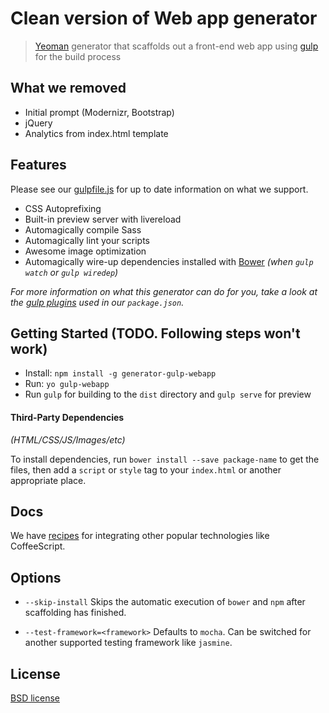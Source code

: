 # Clean version of Web app generator

> [Yeoman](http://yeoman.io) generator that scaffolds out a front-end web app using [gulp](http://gulpjs.com/) for the build process

## What we removed

* Initial prompt (Modernizr, Bootstrap)
* jQuery
* Analytics from index.html template


## Features

Please see our [gulpfile.js](app/templates/gulpfile.js) for up to date information on what we support.

* CSS Autoprefixing
* Built-in preview server with livereload
* Automagically compile Sass
* Automagically lint your scripts
* Awesome image optimization
* Automagically wire-up dependencies installed with [Bower](http://bower.io) *(when `gulp watch` or `gulp wiredep`)*

*For more information on what this generator can do for you, take a look at the [gulp plugins](app/templates/_package.json) used in our `package.json`.*


## Getting Started (TODO. Following steps won't work)

- Install: `npm install -g generator-gulp-webapp`
- Run: `yo gulp-webapp`
- Run `gulp` for building to the `dist` directory and `gulp serve` for preview


#### Third-Party Dependencies

*(HTML/CSS/JS/Images/etc)*

To install dependencies, run `bower install --save package-name` to get the files, then add a `script` or `style` tag to your `index.html` or another appropriate place.


## Docs

We have [recipes](docs/recipes/README.md) for integrating other popular technologies like CoffeeScript.


## Options

- `--skip-install`
  Skips the automatic execution of `bower` and `npm` after scaffolding has finished.

- `--test-framework=<framework>`
  Defaults to `mocha`. Can be switched for another supported testing framework like `jasmine`.


## License

[BSD license](http://opensource.org/licenses/bsd-license.php)
